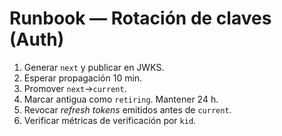 # Runbook — Rotación de claves (Auth)

1. Generar `next` y publicar en JWKS.
2. Esperar propagación 10 min.
3. Promover `next`→`current`.
4. Marcar antigua como `retiring`. Mantener 24 h.
5. Revocar *refresh tokens* emitidos antes de `current`.
6. Verificar métricas de verificación por `kid`.
